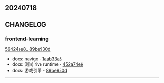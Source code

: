 ## 20240718

## CHANGELOG

### frontend-learning

[56424ee8...89be930d](https://github.com/zhbhun/frontend-learning/compare/56424ee8...89be930d)

* docs: navigo - [1aab33a5](https://github.com/zhbhun/frontend-learning/commit/1aab33a58682cc7912ef933a1ebad88730804d1b)
* docs: 测试 rive runtime - [452a74e6](https://github.com/zhbhun/frontend-learning/commit/452a74e63ff0b9c9c3c50ccd0015b8c25b9299d2)
* docs: 游戏引擎 - [89be930d](https://github.com/zhbhun/frontend-learning/commit/89be930d8cfabe6f4e225612f6921c2a1ce1a6cc)

---

